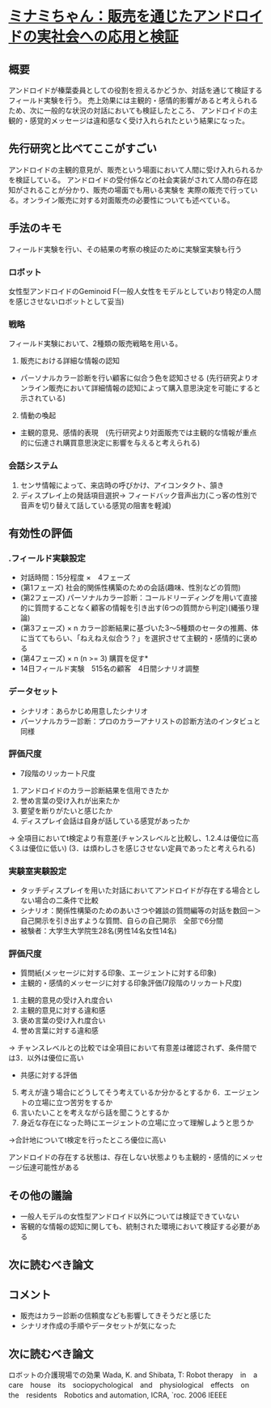 # [ミナミちゃん：販売を通じたアンドロイドの実社会への応用と検証](https://ipsj.ixsq.nii.ac.jp/ej/index.php?active_action=repository_view_main_item_detail&page_id=13&block_id=8&item_id=159061&item_no=1)

## 概要
アンドロイドが榛葉委員としての役割を担えるかどうか、対話を通じて検証するフィールド実験を行う。
売上効果には主観的・感情的影響があると考えられるため、次に一般的な状況の対話においても検証したところ、
アンドロイドの主観的・感覚的メッセージは違和感なく受け入れられたという結果になった。

## 先行研究と比べてここがすごい
アンドロイドの主観的意見が、販売という場面において人間に受け入れられるかを検証している。
アンドロイドの受付係などの社会実装がされて人間の存在認知がされることが分かり、販売の場面でも用いる実験を
実際の販売で行っている。オンライン販売に対する対面販売の必要性についても述べている。

## 手法のキモ
フィールド実験を行い、その結果の考察の検証のために実験室実験も行う
### ロボット
女性型アンドロイドのGeminoid F(一般人女性をモデルとしていおり特定の人間を感じさせないロボットとして妥当)
### 戦略
フィールド実験において、2種類の販売戦略を用いる。
1. 販売における詳細な情報の認知
  * パーソナルカラー診断を行い顧客に似合う色を認知させる (先行研究よりオンライン販売において詳細情報の認知によって購入意思決定を可能にすると示されている)
2. 情動の喚起
  * 主観的意見、感情的表現　(先行研究より対面販売では主観的な情報が重点的に伝達され購買意思決定に影響を与えると考えられる)
### 会話システム
1. センサ情報によって、来店時の呼びかけ、アイコンタクト、頷き
2. ディスプレイ上の発話項目選択-> フィードバック音声出力(こっ客の性別で音声を切り替えて話している感覚の阻害を軽減)

## 有効性の評価
### .フィールド実験設定
* 対話時間：15分程度 ×　4フェーズ
* (第1フェーズ) 社会的関係性構築のための会話(趣味、性別などの質問)
* (第2フェーズ) パーソナルカラー診断：コールドリーディングを用いて直接的に質問することなく顧客の情報を引き出す(6つの質問から判定)(縄張り理論) 
* (第3フェーズ) × n カラー診断結果に基づいた3～5種類のセータの推薦、体に当ててもらい、「ねえねえ似合う？」を選択させて主観的・感情的に褒める
* (第4フェーズ) × n (n >= 3) 購買を促す* 
* 14日フィールド実験　515名の顧客　4日間シナリオ調整
### データセット
* シナリオ：あらかじめ用意したシナリオ
* パーソナルカラー診断：プロのカラーアナリストの診断方法のインタビュと同様
### 評価尺度
* 7段階のリッカート尺度
1. アンドロイドのカラー診断結果を信用できたか
2. 誉め言葉の受け入れが出来たか
3. 要望を断りがたいと感じたか
4. ディスプレイ会話は自身が話している感覚があったか

-> 全項目においてt検定より有意差(チャンスレベルと比較し、1.2.4.は優位に高く3.は優位に低い)
(3．は煩わしさを感じさせない定員であったと考えられる)

### 実験室実験設定
* タッチディスプレイを用いた対話においてアンドロイドが存在する場合としない場合の二条件で比較
* シナリオ：関係性構築のためのあいさつや雑談の質問編等の対話を数回ー＞自己開示を引き出すような質問、自らの自己開示　全部で6分間
* 被験者：大学生大学院生28名(男性14名女性14名)
### 評価尺度
* 質問紙(メッセージに対する印象、エージェントに対する印象)
* 主観的・感情的メッセージに対する印象評価(7段階のリッカート尺度)
1. 主観的意見の受け入れ度合い
2. 主観的意見に対する違和感
3. 褒め言葉の受け入れ度合い
4. 誉め言葉に対する違和感

-> チャンスレベルとの比較では全項目において有意差は確認されず、条件間では3．以外は優位に高い

* 共感に対する評価
5. 考えが違う場合にどうしてそう考えているか分かるとするか
6．エージェントの立場に立つ苦労をするか
7. 言いたいことを考えながら話を聞こうとするか
8. 身近な存在になった時にエージェントの立場に立って理解しようと思うか

->合計地についてt検定を行ったところ優位に高い

アンドロイドの存在する状態は、存在しない状態よりも主観的・感情的にメッセージ伝達可能性がある


## その他の議論
* 一般人モデルの女性型アンドロイド以外については検証できていない
* 客観的な情報の認知に関しても、統制された環境において検証する必要がある
## 次に読むべき論文

## コメント
* 販売はカラー診断の信頼度なども影響してきそうだと感じた
* シナリオ作成の手順やデータセットが気になった


## 次に読むべき論文
ロボットの介護現場での効果
Wada, K. and Shibata, T: Robot therapy　in　a　care　house　its　sociopychological　and　physiological　effects　on　the　residents　Robotics and automation, ICRA, `roc. 2006 IEEEE

